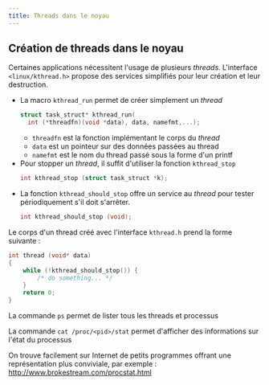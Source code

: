 ```yaml
---
title: Threads dans le noyau
---
```


## Création de threads dans le noyau

Certaines applications nécessitent l'usage de plusieurs _threads_.
L'interface `<linux/kthread.h>` propose des services simplifiés pour
leur création et leur destruction.

- La macro `kthread_run` permet de créer simplement un _thread_
  ``` c
  struct task_struct* kthread_run(
    int (*threadfn)(void *data), data, namefmt,...);
  ```
    - `threadfn` est la fonction implémentant le corps du _thread_
    - `data` est un pointeur sur des données passées au thread
    - `namefmt` est le nom du thread passé sous la forme d'un printf
- Pour stopper un _thread_, il suffit d'utiliser la fonction `kthread_stop`
  ``` c
  int kthread_stop (struct task_struct *k);
  ```
- La fonction `kthread_should_stop` offre un service au _thread_ pour
  tester périodiquement s'il doit s'arrêter.
  ``` c
  int kthread_should_stop (void);
  ```

 Le corps d'un thread créé avec l'interface `kthread.h` prend la forme suivante :

``` c
int thread (void* data)
{
    while (!kthread_should_stop()) {
        /* do something... */
    }
    return 0;
}
```

La commande `ps` permet de lister tous les threads et processus

La commande `cat /proc/<pid>/stat` permet d'afficher des informations
sur l'état du processus

On trouve facilement sur Internet de petits programmes offrant une
représentation plus conviviale, par exemple :
http://www.brokestream.com/procstat.html